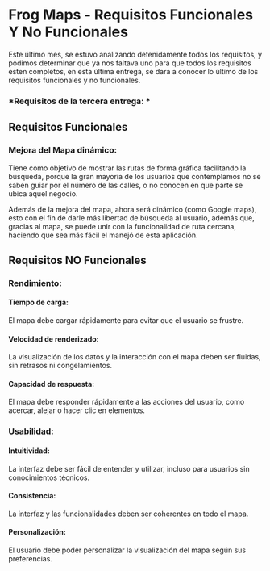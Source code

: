 # Frog Maps - Requisitos Funcionales Y No Funcionales 


Este último mes, se estuvo analizando detenidamente todos los requisitos, y podimos determinar que ya nos faltava uno para que todos los requisitos esten completos, en esta última entrega, se dara a conocer lo último de los requisitos funcionales y no funcionales. 


### *Requisitos de la tercera entrega: * 


## Requisitos Funcionales 

### Mejora del Mapa dinámico: 

Tiene como objetivo de mostrar las rutas de forma gráfica facilitando la búsqueda, porque la gran mayoría de los usuarios que contemplamos no se saben guiar por el número de las calles, o no conocen en que parte se ubica aquel negocio. 

Además de la mejora del mapa, ahora será dinámico (como Google maps), esto con el fin de darle más libertad de búsqueda al usuario, además que, gracias al mapa, se puede unir con la funcionalidad de ruta cercana, haciendo que sea más fácil el manejó de esta aplicación.  


## Requisitos NO Funcionales 


### Rendimiento:  


#### Tiempo de carga: 

El mapa debe cargar rápidamente para evitar que el usuario se frustre.  


#### Velocidad de renderizado: 

La visualización de los datos y la interacción con el mapa deben ser fluidas, sin retrasos ni congelamientos.  


#### Capacidad de respuesta:  

El mapa debe responder rápidamente a las acciones del usuario, como acercar, alejar o hacer clic en elementos.  


### Usabilidad:  

#### Intuitividad: 

La interfaz debe ser fácil de entender y utilizar, incluso para usuarios sin conocimientos técnicos.  

#### Consistencia:  

La interfaz y las funcionalidades deben ser coherentes en todo el mapa.  

#### Personalización:  

El usuario debe poder personalizar la visualización del mapa según sus preferencias. 

 